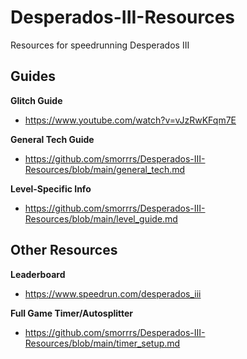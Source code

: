 # Desperados-III-Resources
Resources for speedrunning Desperados III

## Guides

**Glitch Guide**
* https://www.youtube.com/watch?v=vJzRwKFqm7E

**General Tech Guide**
* https://github.com/smorrrs/Desperados-III-Resources/blob/main/general_tech.md

**Level-Specific Info**
* https://github.com/smorrrs/Desperados-III-Resources/blob/main/level_guide.md


## Other Resources

**Leaderboard**
* https://www.speedrun.com/desperados_iii

**Full Game Timer/Autosplitter**
* https://github.com/smorrrs/Desperados-III-Resources/blob/main/timer_setup.md
